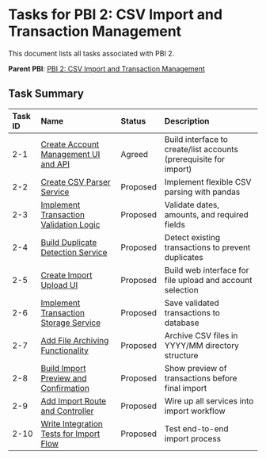 # Tasks for PBI 2: CSV Import and Transaction Management

This document lists all tasks associated with PBI 2.

**Parent PBI**: [PBI 2: CSV Import and Transaction Management](./prd.md)

## Task Summary

| Task ID | Name | Status | Description |
| :--- | :--- | :---- | :--- |
| 2-1 | [Create Account Management UI and API](./2-1.md) | Agreed | Build interface to create/list accounts (prerequisite for import) |
| 2-2 | [Create CSV Parser Service](./2-2.md) | Proposed | Implement flexible CSV parsing with pandas |
| 2-3 | [Implement Transaction Validation Logic](./2-3.md) | Proposed | Validate dates, amounts, and required fields |
| 2-4 | [Build Duplicate Detection Service](./2-4.md) | Proposed | Detect existing transactions to prevent duplicates |
| 2-5 | [Create Import Upload UI](./2-5.md) | Proposed | Build web interface for file upload and account selection |
| 2-6 | [Implement Transaction Storage Service](./2-6.md) | Proposed | Save validated transactions to database |
| 2-7 | [Add File Archiving Functionality](./2-7.md) | Proposed | Archive CSV files in YYYY/MM directory structure |
| 2-8 | [Build Import Preview and Confirmation](./2-8.md) | Proposed | Show preview of transactions before final import |
| 2-9 | [Add Import Route and Controller](./2-9.md) | Proposed | Wire up all services into import workflow |
| 2-10 | [Write Integration Tests for Import Flow](./2-10.md) | Proposed | Test end-to-end import process |

